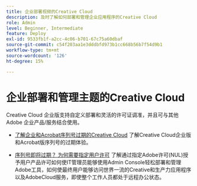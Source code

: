 ```yaml
---
title: 企业部署视频的Creative Cloud
description: 及时了解如何部署和管理企业应用程序的Creative Cloud
role: Admin
level: Beginner, Intermediate
feature: Deploy
exl-id: 9533fb1f-a2cc-4c06-b701-67c75a60dbaf
source-git-commit: c54f203aa1e3dddbfd973b1cc668b56b7f54d9b1
workflow-type: tm+mt
source-wordcount: '126'
ht-degree: 15%

---
```


# 企业部署和管理主题的Creative Cloud

Creative Cloud 企业版支持自定义部署和灵活的许可证调准，并且可与其他 Adobe 企业产品/服务结合使用。 

* [了解企业和Acrobat序列号过期的Creative Cloud](cceserial.md)
了解Creative Cloud企业版和Acrobat版序列号的过期体验。

* [序列号即将过期？ 为何需要指定用户许可](nameduserlicensing.md)
了解通过指定Adobe许可(NUL)授予用户产品许可如何使IT管理员能够使用Admin Console轻松部署和管理Adobe工具，如何使最终用户能够访问世界一流的Creative和生产力应用程序以及AdobeCloud服务，即使整个工作人员都处于远程办公状态。
